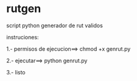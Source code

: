 # rutgen
script python generador de rut validos

instruciones:

1.- permisos de ejecucion==> 
    chmod +x genrut.py

2.- ejecutar==>
    python genrut.py

3.- listo
